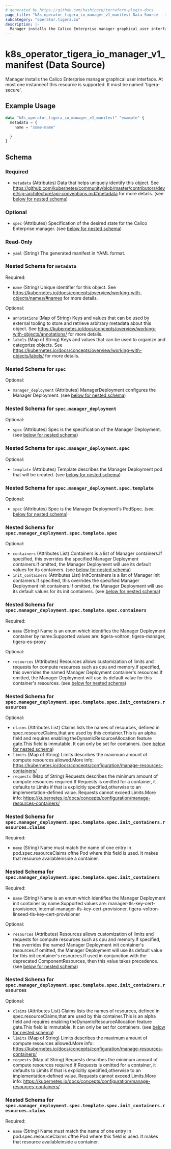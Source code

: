 ```yaml
---
# generated by https://github.com/hashicorp/terraform-plugin-docs
page_title: "k8s_operator_tigera_io_manager_v1_manifest Data Source - terraform-provider-k8s"
subcategory: "operator.tigera.io"
description: |-
  Manager installs the Calico Enterprise manager graphical user interface. At most one instanceof this resource is supported. It must be named 'tigera-secure'.
---
```


# k8s_operator_tigera_io_manager_v1_manifest (Data Source)

Manager installs the Calico Enterprise manager graphical user interface. At most one instanceof this resource is supported. It must be named 'tigera-secure'.

## Example Usage

```terraform
data "k8s_operator_tigera_io_manager_v1_manifest" "example" {
  metadata = {
    name = "some-name"

  }
}
```

<!-- schema generated by tfplugindocs -->
## Schema

### Required

- `metadata` (Attributes) Data that helps uniquely identify this object. See https://github.com/kubernetes/community/blob/master/contributors/devel/sig-architecture/api-conventions.md#metadata for more details. (see [below for nested schema](#nestedatt--metadata))

### Optional

- `spec` (Attributes) Specification of the desired state for the Calico Enterprise manager. (see [below for nested schema](#nestedatt--spec))

### Read-Only

- `yaml` (String) The generated manifest in YAML format.

<a id="nestedatt--metadata"></a>
### Nested Schema for `metadata`

Required:

- `name` (String) Unique identifier for this object. See https://kubernetes.io/docs/concepts/overview/working-with-objects/names/#names for more details.

Optional:

- `annotations` (Map of String) Keys and values that can be used by external tooling to store and retrieve arbitrary metadata about this object. See https://kubernetes.io/docs/concepts/overview/working-with-objects/annotations/ for more details.
- `labels` (Map of String) Keys and values that can be used to organize and categorize objects. See https://kubernetes.io/docs/concepts/overview/working-with-objects/labels/ for more details.


<a id="nestedatt--spec"></a>
### Nested Schema for `spec`

Optional:

- `manager_deployment` (Attributes) ManagerDeployment configures the Manager Deployment. (see [below for nested schema](#nestedatt--spec--manager_deployment))

<a id="nestedatt--spec--manager_deployment"></a>
### Nested Schema for `spec.manager_deployment`

Optional:

- `spec` (Attributes) Spec is the specification of the Manager Deployment. (see [below for nested schema](#nestedatt--spec--manager_deployment--spec))

<a id="nestedatt--spec--manager_deployment--spec"></a>
### Nested Schema for `spec.manager_deployment.spec`

Optional:

- `template` (Attributes) Template describes the Manager Deployment pod that will be created. (see [below for nested schema](#nestedatt--spec--manager_deployment--spec--template))

<a id="nestedatt--spec--manager_deployment--spec--template"></a>
### Nested Schema for `spec.manager_deployment.spec.template`

Optional:

- `spec` (Attributes) Spec is the Manager Deployment's PodSpec. (see [below for nested schema](#nestedatt--spec--manager_deployment--spec--template--spec))

<a id="nestedatt--spec--manager_deployment--spec--template--spec"></a>
### Nested Schema for `spec.manager_deployment.spec.template.spec`

Optional:

- `containers` (Attributes List) Containers is a list of Manager containers.If specified, this overrides the specified Manager Deployment containers.If omitted, the Manager Deployment will use its default values for its containers. (see [below for nested schema](#nestedatt--spec--manager_deployment--spec--template--spec--containers))
- `init_containers` (Attributes List) InitContainers is a list of Manager init containers.If specified, this overrides the specified Manager Deployment init containers.If omitted, the Manager Deployment will use its default values for its init containers. (see [below for nested schema](#nestedatt--spec--manager_deployment--spec--template--spec--init_containers))

<a id="nestedatt--spec--manager_deployment--spec--template--spec--containers"></a>
### Nested Schema for `spec.manager_deployment.spec.template.spec.containers`

Required:

- `name` (String) Name is an enum which identifies the Manager Deployment container by name.Supported values are: tigera-voltron, tigera-manager, tigera-es-proxy

Optional:

- `resources` (Attributes) Resources allows customization of limits and requests for compute resources such as cpu and memory.If specified, this overrides the named Manager Deployment container's resources.If omitted, the Manager Deployment will use its default value for this container's resources. (see [below for nested schema](#nestedatt--spec--manager_deployment--spec--template--spec--init_containers--resources))

<a id="nestedatt--spec--manager_deployment--spec--template--spec--init_containers--resources"></a>
### Nested Schema for `spec.manager_deployment.spec.template.spec.init_containers.resources`

Optional:

- `claims` (Attributes List) Claims lists the names of resources, defined in spec.resourceClaims,that are used by this container.This is an alpha field and requires enabling theDynamicResourceAllocation feature gate.This field is immutable. It can only be set for containers. (see [below for nested schema](#nestedatt--spec--manager_deployment--spec--template--spec--init_containers--resources--claims))
- `limits` (Map of String) Limits describes the maximum amount of compute resources allowed.More info: https://kubernetes.io/docs/concepts/configuration/manage-resources-containers/
- `requests` (Map of String) Requests describes the minimum amount of compute resources required.If Requests is omitted for a container, it defaults to Limits if that is explicitly specified,otherwise to an implementation-defined value. Requests cannot exceed Limits.More info: https://kubernetes.io/docs/concepts/configuration/manage-resources-containers/

<a id="nestedatt--spec--manager_deployment--spec--template--spec--init_containers--resources--claims"></a>
### Nested Schema for `spec.manager_deployment.spec.template.spec.init_containers.resources.claims`

Required:

- `name` (String) Name must match the name of one entry in pod.spec.resourceClaims ofthe Pod where this field is used. It makes that resource availableinside a container.




<a id="nestedatt--spec--manager_deployment--spec--template--spec--init_containers"></a>
### Nested Schema for `spec.manager_deployment.spec.template.spec.init_containers`

Required:

- `name` (String) Name is an enum which identifies the Manager Deployment init container by name.Supported values are: manager-tls-key-cert-provisioner, internal-manager-tls-key-cert-provisioner, tigera-voltron-linseed-tls-key-cert-provisioner

Optional:

- `resources` (Attributes) Resources allows customization of limits and requests for compute resources such as cpu and memory.If specified, this overrides the named Manager Deployment init container's resources.If omitted, the Manager Deployment will use its default value for this init container's resources.If used in conjunction with the deprecated ComponentResources, then this value takes precedence. (see [below for nested schema](#nestedatt--spec--manager_deployment--spec--template--spec--init_containers--resources))

<a id="nestedatt--spec--manager_deployment--spec--template--spec--init_containers--resources"></a>
### Nested Schema for `spec.manager_deployment.spec.template.spec.init_containers.resources`

Optional:

- `claims` (Attributes List) Claims lists the names of resources, defined in spec.resourceClaims,that are used by this container.This is an alpha field and requires enabling theDynamicResourceAllocation feature gate.This field is immutable. It can only be set for containers. (see [below for nested schema](#nestedatt--spec--manager_deployment--spec--template--spec--init_containers--resources--claims))
- `limits` (Map of String) Limits describes the maximum amount of compute resources allowed.More info: https://kubernetes.io/docs/concepts/configuration/manage-resources-containers/
- `requests` (Map of String) Requests describes the minimum amount of compute resources required.If Requests is omitted for a container, it defaults to Limits if that is explicitly specified,otherwise to an implementation-defined value. Requests cannot exceed Limits.More info: https://kubernetes.io/docs/concepts/configuration/manage-resources-containers/

<a id="nestedatt--spec--manager_deployment--spec--template--spec--init_containers--resources--claims"></a>
### Nested Schema for `spec.manager_deployment.spec.template.spec.init_containers.resources.claims`

Required:

- `name` (String) Name must match the name of one entry in pod.spec.resourceClaims ofthe Pod where this field is used. It makes that resource availableinside a container.

